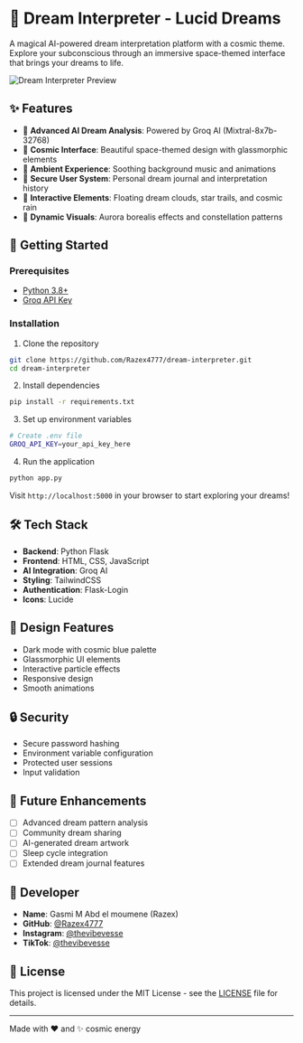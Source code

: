 # 🌙 Dream Interpreter - Lucid Dreams

A magical AI-powered dream interpretation platform with a cosmic theme. Explore your subconscious through an immersive space-themed interface that brings your dreams to life.

![Dream Interpreter Preview]([static/images/preview.png](https://cdn.discordapp.com/attachments/1311705227639918643/1312164674120323073/image.png?ex=674b8015&is=674a2e95&hm=b5ae375ea0684b20d8907fdb4ac0fc4cef64e0e1b2bac8a5557a62a741334fb7&))

## ✨ Features

- 🤖 **Advanced AI Dream Analysis**: Powered by Groq AI (Mixtral-8x7b-32768)
- 🌌 **Cosmic Interface**: Beautiful space-themed design with glassmorphic elements
- 🎵 **Ambient Experience**: Soothing background music and animations
- 🔐 **Secure User System**: Personal dream journal and interpretation history
- 🌠 **Interactive Elements**: Floating dream clouds, star trails, and cosmic rain
- 🎨 **Dynamic Visuals**: Aurora borealis effects and constellation patterns

## 🚀 Getting Started

### Prerequisites
- [Python 3.8+](https://www.python.org/downloads/)
- [Groq API Key](https://console.groq.com/keys)

### Installation

1. Clone the repository
```bash
git clone https://github.com/Razex4777/dream-interpreter.git
cd dream-interpreter
```

2. Install dependencies
```bash
pip install -r requirements.txt
```

3. Set up environment variables
```bash
# Create .env file
GROQ_API_KEY=your_api_key_here
```

4. Run the application
```bash
python app.py
```

Visit `http://localhost:5000` in your browser to start exploring your dreams!

## 🛠️ Tech Stack

- **Backend**: Python Flask
- **Frontend**: HTML, CSS, JavaScript
- **AI Integration**: Groq AI
- **Styling**: TailwindCSS
- **Authentication**: Flask-Login
- **Icons**: Lucide

## 🎨 Design Features

- Dark mode with cosmic blue palette
- Glassmorphic UI elements
- Interactive particle effects
- Responsive design
- Smooth animations

## 🔒 Security

- Secure password hashing
- Environment variable configuration
- Protected user sessions
- Input validation

## 🌟 Future Enhancements

- [ ] Advanced dream pattern analysis
- [ ] Community dream sharing
- [ ] AI-generated dream artwork
- [ ] Sleep cycle integration
- [ ] Extended dream journal features

## 👤 Developer

- **Name**: Gasmi M Abd el moumene (Razex)
- **GitHub**: [@Razex4777](https://github.com/Razex4777)
- **Instagram**: [@thevibevesse](https://www.instagram.com/thevibevesse/profilecard/?igsh=dG1iZTZycGdrMzBu)
- **TikTok**: [@thevibevesse](https://www.tiktok.com/@thevibevesse?_t=8ro9BO9J53b&_r=1)

## 📜 License

This project is licensed under the MIT License - see the [LICENSE](LICENSE) file for details.

---
Made with ❤️ and ✨ cosmic energy

